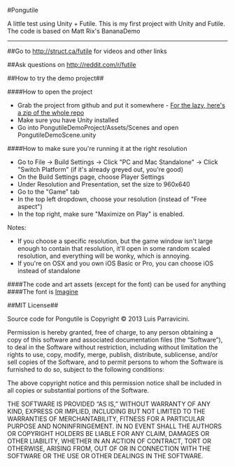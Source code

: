 #Pongutile

A little test using Unity + Futile. This is my first project with Unity and Futile. The code is based on Matt Rix's BananaDemo

___

##Go to http://struct.ca/futile for videos and other links

##Ask questions on http://reddit.com/r/futile

##How to try the demo project##

####How to open the project

- Grab the project from github and put it somewhere - [For the lazy, here's a zip of the whole repo](https://github.com/luisparravicini/Pongutile/zipball/master)
- Make sure you have Unity installed
- Go into PongutileDemoProject/Assets/Scenes and open PongutileDemoScene.unity

####How to make sure you're running it at the right resolution
- Go to File -> Build Settings -> Click "PC and Mac Standalone" -> Click "Switch Platform" (if it's already greyed out, you're good)
- On the Build Settings page, choose Player Settings
- Under Resolution and Presentation, set the size to 960x640
- Go to the "Game" tab 
- In the top left dropdown, choose your resolution (instead of "Free aspect")
- In the top right, make sure "Maximize on Play" is enabled.

Notes: 
- If you choose a specific resolution, but the game window isn't large enough to contain that resolution, it'll open in some random scaled resolution, and everything will be wonky, which is annoying. 
- If you're on OSX and you own iOS Basic or Pro, you can choose iOS instead of standalone

####The code and art assets (except for the font) can be used for anything
####The font is [Imagine](http://www.dafont.com/es/imagine-font.font)

##MIT License##

Source code for Pongutile is Copyright © 2013 Luis Parravicini.

Permission is hereby granted, free of charge, to any person obtaining a copy of this software and associated documentation files (the “Software”), to deal in the Software without restriction, including without limitation the rights to use, copy, modify, merge, publish, distribute, sublicense, and/or sell copies of the Software, and to permit persons to whom the Software is furnished to do so, subject to the following conditions:

The above copyright notice and this permission notice shall be included in all copies or substantial portions of the Software.

THE SOFTWARE IS PROVIDED “AS IS,” WITHOUT WARRANTY OF ANY KIND, EXPRESS OR IMPLIED, INCLUDING BUT NOT LIMITED TO THE WARRANTIES OF MERCHANTABILITY, FITNESS FOR A PARTICULAR PURPOSE AND NONINFRINGEMENT. IN NO EVENT SHALL THE AUTHORS OR COPYRIGHT HOLDERS BE LIABLE FOR ANY CLAIM, DAMAGES OR OTHER LIABILITY, WHETHER IN AN ACTION OF CONTRACT, TORT OR OTHERWISE, ARISING FROM, OUT OF OR IN CONNECTION WITH THE SOFTWARE OR THE USE OR OTHER DEALINGS IN THE SOFTWARE.

